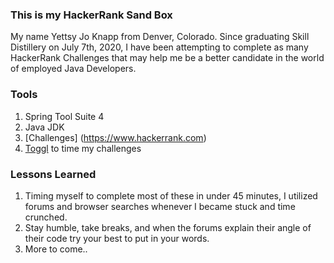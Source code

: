 ### This is my HackerRank Sand Box
My name Yettsy Jo Knapp from Denver, Colorado.
Since graduating Skill Distillery on July 7th, 2020, I have been attempting to complete as many HackerRank Challenges that may help me be a better candidate in the world of employed Java Developers. 
### Tools 
1. Spring Tool Suite 4
1. Java JDK
1.  [Challenges] (https://www.hackerrank.com) 
1.  [Toggl](https://toggl.com/) to time my challenges

### Lessons Learned
1. Timing myself to complete most of these in under 45 minutes, I utilized forums and browser searches whenever I became stuck and time crunched.
2.  Stay humble, take breaks, and when the forums explain their angle of their code try your best to put in your words.
3. More to come..

